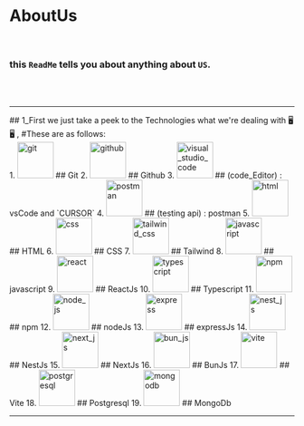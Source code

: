 # AboutUs 

<br />

### this `ReadMe` tells you about anything about `US`.

<br />
<br />
<hr />
## 1_First we just take a peek to the Technologies what we're dealing with 🖥️🖥️ ,
#These are as follows:
<br />
1. <img src="https://raw.githubusercontent.com/marwin1991/profile-technology-icons/refs/heads/main/icons/git.png" alt="git" width="64" height="64"/> ## Git
2. <img src="https://raw.githubusercontent.com/marwin1991/profile-technology-icons/refs/heads/main/icons/github.png" alt="github" width="64" height="64"/> ## Github
3. <img src="https://raw.githubusercontent.com/marwin1991/profile-technology-icons/refs/heads/main/icons/visual_studio_code.png" alt="visual_studio_code" width="64" height="64"/> ## (code_Editor) : vsCode and `CURSOR`
4. <img src="https://raw.githubusercontent.com/marwin1991/profile-technology-icons/refs/heads/main/icons/postman.png" alt="postman" width="64" height="64"/> ## (testing api) : postman
5. <img src="https://raw.githubusercontent.com/marwin1991/profile-technology-icons/refs/heads/main/icons/html.png" alt="html" width="64" height="64"/> ## HTML
6. <img src="https://raw.githubusercontent.com/marwin1991/profile-technology-icons/refs/heads/main/icons/css.png" alt="css" width="64" height="64"/> ## CSS
7. <img src="https://raw.githubusercontent.com/marwin1991/profile-technology-icons/refs/heads/main/icons/tailwind_css.png" alt="tailwind_css" width="64" height="64"/> ## Tailwind
8. <img src="https://raw.githubusercontent.com/marwin1991/profile-technology-icons/refs/heads/main/icons/javascript.png" alt="javascript" width="64" height="64"/> ## javascript
9. <img src="https://raw.githubusercontent.com/marwin1991/profile-technology-icons/refs/heads/main/icons/react.png" alt="react" width="64" height="64"/> ## ReactJs
10. <img src="https://raw.githubusercontent.com/marwin1991/profile-technology-icons/refs/heads/main/icons/typescript.png" alt="typescript" width="64" height="64"/> ## Typescript
11. <img src="https://raw.githubusercontent.com/marwin1991/profile-technology-icons/refs/heads/main/icons/npm.png" alt="npm" width="64" height="64"/> ## npm
12. <img src="https://raw.githubusercontent.com/marwin1991/profile-technology-icons/refs/heads/main/icons/node_js.png" alt="node_js" width="64" height="64"/> ## nodeJs
13. <img src="https://raw.githubusercontent.com/marwin1991/profile-technology-icons/refs/heads/main/icons/express.png" alt="express" width="64" height="64"/> ## expressJs
14. <img src="https://raw.githubusercontent.com/marwin1991/profile-technology-icons/refs/heads/main/icons/nest_js.png" alt="nest_js" width="64" height="64"/> ## NestJs
15. <img src="https://raw.githubusercontent.com/marwin1991/profile-technology-icons/refs/heads/main/icons/next_js.png" alt="next_js" width="64" height="64"/> ## NextJs
16. <img src="https://raw.githubusercontent.com/marwin1991/profile-technology-icons/refs/heads/main/icons/bun_js.png" alt="bun_js" width="64" height="64"/> ## BunJs
17. <img src="https://raw.githubusercontent.com/marwin1991/profile-technology-icons/refs/heads/main/icons/vite.png" alt="vite" width="64" height="64"/> ## Vite
18. <img src="https://raw.githubusercontent.com/marwin1991/profile-technology-icons/refs/heads/main/icons/postgresql.png" alt="postgresql" width="64" height="64"/> ## Postgresql
19. <img src="https://raw.githubusercontent.com/marwin1991/profile-technology-icons/refs/heads/main/icons/mongodb.png" alt="mongodb" width="64" height="64"/> ## MongoDb
<hr />
